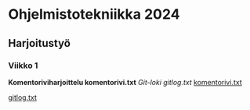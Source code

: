 # Ohjelmistotekniikka 2024
## Harjoitustyö
### Viikko 1
**Komentoriviharjoittelu komentorivi.txt**
_Git-loki gitlog.txt_
[komentorivi.txt](https://github.com/Jpentik/ot-harjoitustyo/blob/master/laskarit/viikko1/komentorivi.txt)

[gitlog.txt](https://github.com/Jpentik/ot-harjoitustyo/blob/master/laskarit/viikko1/gitlog.txt)

